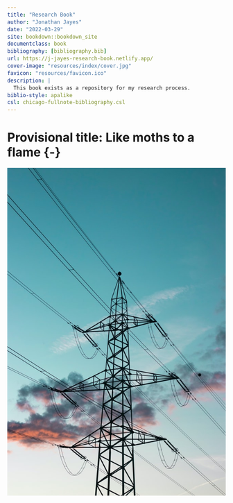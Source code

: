 ```yaml
--- 
title: "Research Book"
author: "Jonathan Jayes"
date: "2022-03-29"
site: bookdown::bookdown_site
documentclass: book
bibliography: [bibliography.bib]
url: https://j-jayes-research-book.netlify.app/
cover-image: "resources/index/cover.jpg"
favicon: "resources/favicon.ico"
description: |
  This book exists as a repository for my research process.
biblio-style: apalike
csl: chicago-fullnote-bibliography.csl
---
```


# Provisional title: Like moths to a flame {-}

![](resources/index/cover-3.jpg)
